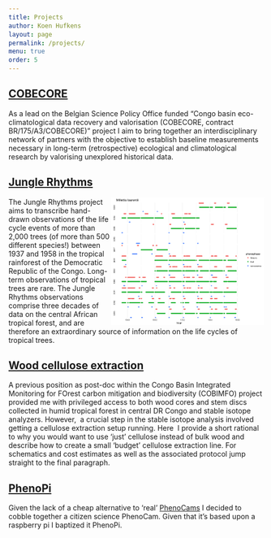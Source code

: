 ```yaml
---
title: Projects
author: Koen Hufkens
layout: page
permalink: /projects/
menu: true
order: 5
---
```


## [COBECORE](http://cobecore.org)

As a lead on the Belgian Science Policy Office funded “Congo basin eco-climatological data recovery and valorisation (COBECORE, contract BR/175/A3/COBECORE)” project I aim to bring together an interdisciplinary network of partners with the objective to establish baseline measurements necessary in long-term (retrospective) ecological and climatological research by valorising unexplored historical data.

## [Jungle Rhythms](http://junglerhythms.org)

<img src="/assets/img/docs/millettia_laurentii.png" style="float: right;" width="60%">

The Jungle Rhythms project aims to transcribe hand-drawn observations of the life cycle events of more than 2,000 trees (of more than 500 different species!) between 1937 and 1958 in the tropical rainforest of the Democratic Republic of the Congo. Long-term observations of tropical trees are rare. The Jungle Rhythms observations comprise three decades of data on the central African tropical forest, and are therefore an extraordinary source of information on the life cycles of tropical trees.



## [Wood cellulose extraction](/cellulose/)

A previous position as post-doc within the Congo Basin Integrated Monitoring for FOrest carbon mitigation and biodiversity (COBIMFO) project provided me with privileged access to both wood cores and stem discs collected in humid tropical forest in central DR Congo and stable isotope analyzers. However,  a crucial step in the stable isotope analysis involved getting a cellulose extraction setup running. Here  I provide a short rational to why you would want to use ‘just’ cellulose instead of bulk wood and describe how to create a small ‘budget’ cellulose extraction line. For schematics and cost estimates as well as the associated protocol jump straight to the final paragraph.

## [PhenoPi](/phenopi/)

Given the lack of a cheap alternative to ‘real’ <a href="https://phenocam.sr.unh.edu/webcam/">PhenoCams</a> I decided to cobble together a citizen science PhenoCam. Given that it’s based upon a raspberry pi I baptized it PhenoPi.